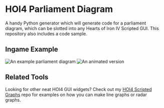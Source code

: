 # HOI4 Parliament Diagram

A handy Python generator which will generate code for a parliament diagram, which can be slotted into any Hearts of Iron IV Scripted GUI. This repository also includes a code sample.

## Ingame Example
![An example parliament diagram](https://i.imgur.com/8dginEz.png) ![An animated version](https://i.imgur.com/istu01c.gif)

## Related Tools
Looking for other neat HOI4 GUI widgets? Check out my [HOI4 Scripted Graphs](https://github.com/Flaxbeard/hoi4-scripted-graphs) repo for examples on how you can make line graphs or radar graphs.
